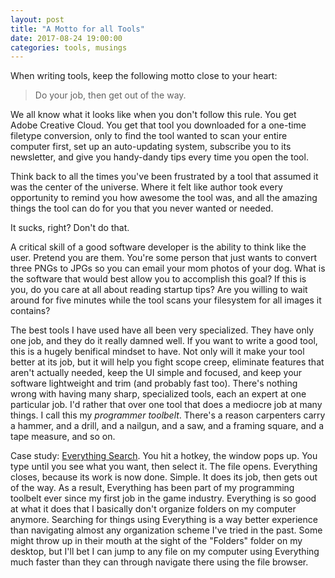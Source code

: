 ```yaml
---
layout: post
title: "A Motto for all Tools"
date: 2017-08-24 19:00:00
categories: tools, musings
---
```

When writing tools, keep the following motto close to your heart:

> Do your job, then get out of the way.

We all know what it looks like when you don't follow this rule. You get Adobe Creative Cloud. You get that tool you downloaded for a one-time filetype conversion, only to find the tool wanted to scan your entire computer first, set up an auto-updating system, subscribe you to its newsletter, and give you handy-dandy tips every time you open the tool.

Think back to all the times you've been frustrated by a tool that assumed it was the center of the universe. Where it felt like author took every opportunity to remind you how awesome the tool was, and all the amazing things the tool can do for you that you never wanted or needed.

It sucks, right? Don't do that.

A critical skill of a good software developer is the ability to think like the user. Pretend you are them. You're some person that just wants to convert three PNGs to JPGs so you can email your mom photos of your dog. What is the software that would best allow you to accomplish this goal? If this is you, do you care at all about reading startup tips? Are you willing to wait around for five minutes while the tool scans your filesystem for all images it contains?

The best tools I have used have all been very specialized. They have only one job, and they do it really damned well. If you want to write a good tool, this is a hugely benifical mindset to have. Not only will it make your tool better at its job, but it will help you fight scope creep, eliminate features that aren't actually needed, keep the UI simple and focused, and keep your software lightweight and trim (and probably fast too). There's nothing wrong with having many sharp, specialized tools, each an expert at one particular job. I'd rather that over one tool that does a mediocre job at many things. I call this my _programmer toolbelt_. There's a reason carpenters carry a hammer, and a drill, and a nailgun, and a saw, and a framing square, and a tape measure, and so on.

Case study: [Everything Search](http://www.voidtools.com). You hit a hotkey, the window pops up. You type until you see what you want, then select it. The file opens. Everything closes, because its work is now done. Simple. It does its job, then gets out of the way. As a result, Everything has been part of my programming toolbelt ever since my first job in the game industry. Everything is so good at what it does that I basically don't organize folders on my computer anymore. Searching for things using Everything is a way better experience than navigating almost any organization scheme I've tried in the past. Some might throw up in their mouth at the sight of the "Folders" folder on my desktop, but I'll bet I can jump to any file on my computer using Everything much faster than they can through navigate there using the file browser.
